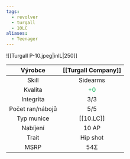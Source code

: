 ```yaml
---
tags:
  - revolver
  - turgall
  - 10LC
aliases:
  - Teenager
---
```


![[Turgall P-10.jpeg|inlL|250]]

|     Výrobce      |       [[Turgall Company]]       |
|:----------------:|:-------------------------------:|
|      Skill       |            Sidearms             |
|     Kvalita      | <font color="#00b050">+0</font> |
|    Integrita     |               3/3               |
| Počet ran/nábojů |               5/5               |
|    Typ munice    |            [[10.LC]]            |
|     Nabíjení     |              10 AP              |
|      Trait       |            Hip shot             |
|       MSRP       |               54Σ               |
